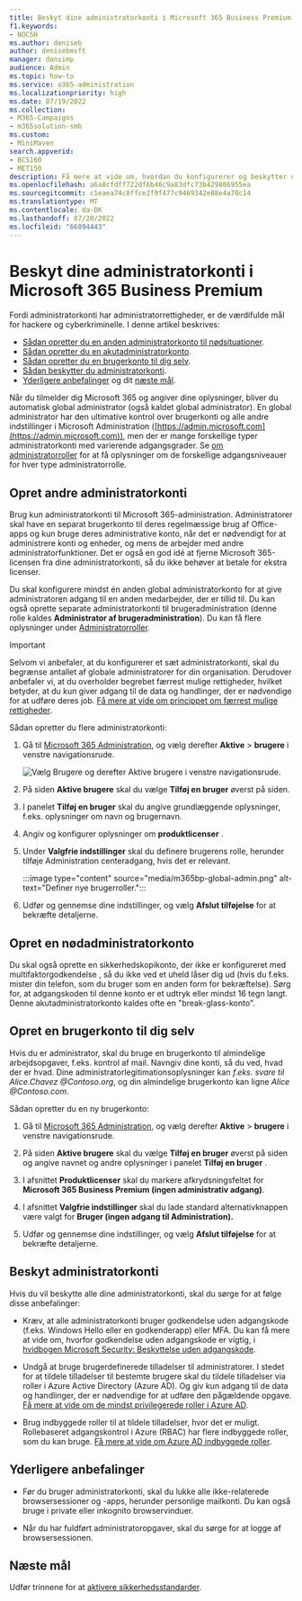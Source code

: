 ```yaml
---
title: Beskyt dine administratorkonti i Microsoft 365 Business Premium
f1.keywords:
- NOCSH
ms.author: deniseb
author: denisebmsft
manager: dansimp
audience: Admin
ms.topic: how-to
ms.service: o365-administration
ms.localizationpriority: high
ms.date: 07/19/2022
ms.collection:
- M365-Campaigns
- m365solution-smb
ms.custom:
- MiniMaven
search.appverid:
- BCS160
- MET150
description: Få mere at vide om, hvordan du konfigurerer og beskytter dine administratorkonti i Microsoft 365 Business Premium.
ms.openlocfilehash: a6a8cfdff722df6b46c9a83dfc73b429806955ea
ms.sourcegitcommit: c1eaea74c8ffce2f9f477c9469342e88e4a70c14
ms.translationtype: MT
ms.contentlocale: da-DK
ms.lasthandoff: 07/20/2022
ms.locfileid: "66894443"
---
```

# <a name="protect-your-administrator-accounts-in-microsoft-365-business-premium"></a>Beskyt dine administratorkonti i Microsoft 365 Business Premium

Fordi administratorkonti har administratorrettigheder, er de værdifulde mål for hackere og cyberkriminelle. I denne artikel beskrives:

- [Sådan opretter du en anden administratorkonto til nødsituationer](#create-other-admin-accounts).
- [Sådan opretter du en akutadministratorkonto](#create-an-emergency-admin-account).
- [Sådan opretter du en brugerkonto til dig selv](#create-a-user-account-for-yourself).
- [Sådan beskytter du administratorkonti](#protect-admin-accounts).
- [Yderligere anbefalinger](#additional-recommendations) og dit [næste mål](#next-objective).

Når du tilmelder dig Microsoft 365 og angiver dine oplysninger, bliver du automatisk global administrator (også kaldet global administrator). En global administrator har den ultimative kontrol over brugerkonti og alle andre indstillinger i Microsoft Administration ([https://admin.microsoft.com](https://admin.microsoft.com)), men der er mange forskellige typer administratorkonti med varierende adgangsgrader. Se [om administratorroller](/office365/admin/add-users/about-admin-roles) for at få oplysninger om de forskellige adgangsniveauer for hver type administratorrolle.

## <a name="create-other-admin-accounts"></a>Opret andre administratorkonti

Brug kun administratorkonti til Microsoft 365-administration. Administratorer skal have en separat brugerkonto til deres regelmæssige brug af Office-apps og kun bruge deres administrative konto, når det er nødvendigt for at administrere konti og enheder, og mens de arbejder med andre administratorfunktioner. Det er også en god idé at fjerne Microsoft 365-licensen fra dine administratorkonti, så du ikke behøver at betale for ekstra licenser.

Du skal konfigurere mindst én anden global administratorkonto for at give administratoren adgang til en anden medarbejder, der er tillid til. Du kan også oprette separate administratorkonti til brugeradministration (denne rolle kaldes **Administrator af brugeradministration**). Du kan få flere oplysninger under [Administratorroller](/office365/admin/add-users/about-admin-roles).

> [!IMPORTANT]
> Selvom vi anbefaler, at du konfigurerer et sæt administratorkonti, skal du begrænse antallet af globale administratorer for din organisation. Derudover anbefaler vi, at du overholder begrebet færrest mulige rettigheder, hvilket betyder, at du kun giver adgang til de data og handlinger, der er nødvendige for at udføre deres job. [Få mere at vide om princippet om færrest mulige rettigheder](/azure/active-directory/develop/secure-least-privileged-access). 

Sådan opretter du flere administratorkonti:

 1. Gå til <a href="https://go.microsoft.com/fwlink/p/?linkid=837890" target="_blank">Microsoft 365 Administration</a>, og vælg derefter **Aktive** \> **brugere** i venstre navigationsrude.

    ![Vælg Brugere og derefter Aktive brugere i venstre navigationsrude.](../media/Activeusers.png)

 2. På siden **Aktive brugere** skal du vælge **Tilføj en bruger** øverst på siden. 

 3. I panelet **Tilføj en bruger** skal du angive grundlæggende oplysninger, f.eks. oplysninger om navn og brugernavn.

 4. Angiv og konfigurer oplysninger om **produktlicenser** .

 5. Under **Valgfrie indstillinger** skal du definere brugerens rolle, herunder tilføje Administration centeradgang, hvis det er relevant.

    :::image type="content" source="media/m365bp-global-admin.png" alt-text="Definer nye brugerroller.":::

 6. Udfør og gennemse dine indstillinger, og vælg **Afslut tilføjelse** for at bekræfte detaljerne.

## <a name="create-an-emergency-admin-account"></a>Opret en nødadministratorkonto

Du skal også oprette en sikkerhedskopikonto, der ikke er konfigureret med multifaktorgodkendelse , så du ikke ved et uheld låser dig ud (hvis du f.eks. mister din telefon, som du bruger som en anden form for bekræftelse). Sørg for, at adgangskoden til denne konto er et udtryk eller mindst 16 tegn langt. Denne akutadministratorkonto kaldes ofte en "break-glass-konto".

## <a name="create-a-user-account-for-yourself"></a>Opret en brugerkonto til dig selv

Hvis du er administrator, skal du bruge en brugerkonto til almindelige arbejdsopgaver, f.eks. kontrol af mail. Navngiv dine konti, så du ved, hvad der er hvad. Dine administratorlegitimationsoplysninger kan  *f.eks. svare til Alice.Chavez <span></span>@Contoso.org*, og din almindelige brugerkonto kan ligne *Alice <span></span>@Contoso.com*.

Sådan opretter du en ny brugerkonto:

1. Gå til <a href="https://go.microsoft.com/fwlink/p/?linkid=837890" target="_blank">Microsoft 365 Administration</a>, og vælg derefter **Aktive** \> **brugere** i venstre navigationsrude.

2. På siden **Aktive brugere** skal du vælge **Tilføj en bruger** øverst på siden og angive navnet og andre oplysninger i panelet **Tilføj en bruger** .

3. I afsnittet **Produktlicenser** skal du markere afkrydsningsfeltet for **Microsoft 365 Business Premium (ingen administrativ adgang)**.

4. I afsnittet **Valgfrie indstillinger** skal du lade standard alternativknappen være valgt for **Bruger (ingen adgang til Administration).**

5. Udfør og gennemse dine indstillinger, og vælg **Afslut tilføjelse** for at bekræfte detaljerne.

## <a name="protect-admin-accounts"></a>Beskyt administratorkonti

Hvis du vil beskytte alle dine administratorkonti, skal du sørge for at følge disse anbefalinger:

- Kræv, at alle administratorkonti bruger godkendelse uden adgangskode (f.eks. Windows Hello eller en godkenderapp) eller MFA. Du kan få mere at vide om, hvorfor godkendelse uden adgangskode er vigtig, i [hvidbogen Microsoft Security: Beskyttelse uden adgangskode](https://query.prod.cms.rt.microsoft.com/cms/api/am/binary/RE2KEup).

- Undgå at bruge brugerdefinerede tilladelser til administratorer. I stedet for at tildele tilladelser til bestemte brugere skal du tildele tilladelser via roller i Azure Active Directory (Azure AD). Og giv kun adgang til de data og handlinger, der er nødvendige for at udføre den pågældende opgave. [Få mere at vide om de mindst privilegerede roller i Azure AD](/azure/active-directory/roles/delegate-by-task).

- Brug indbyggede roller til at tildele tilladelser, hvor det er muligt. Rollebaseret adgangskontrol i Azure (RBAC) har flere indbyggede roller, som du kan bruge. [Få mere at vide om Azure AD indbyggede roller](/azure/active-directory/roles/permissions-reference).

## <a name="additional-recommendations"></a>Yderligere anbefalinger

- Før du bruger administratorkonti, skal du lukke alle ikke-relaterede browsersessioner og -apps, herunder personlige mailkonti. Du kan også bruge i private eller inkognito browservinduer.

- Når du har fuldført administratoropgaver, skal du sørge for at logge af browsersessionen.

## <a name="next-objective"></a>Næste mål

Udfør trinnene for at [aktivere sikkerhedsstandarder](m365bp-conditional-access.md).

